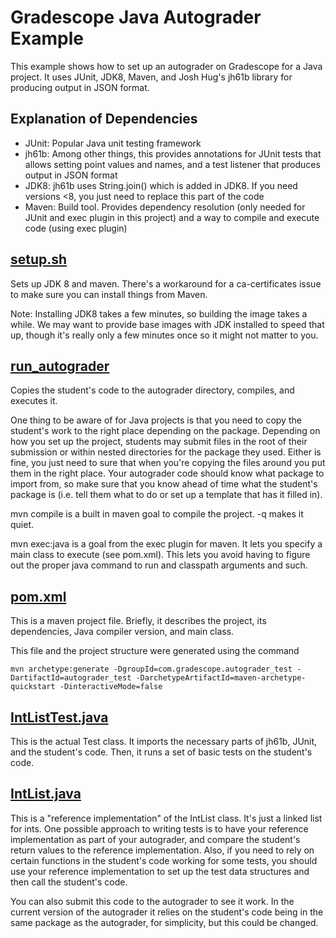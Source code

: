 # Gradescope Java Autograder Example

This example shows how to set up an autograder on Gradescope for a
Java project. It uses JUnit, JDK8, Maven, and Josh Hug's jh61b library
for producing output in JSON format.

## Explanation of Dependencies

- JUnit: Popular Java unit testing framework
- jh61b: Among other things, this provides annotations for JUnit tests that allows setting point values and names, and a test listener that produces output in JSON format
- JDK8: jh61b uses String.join() which is added in JDK8. If you need versions <8, you just need to replace this part of the code
- Maven: Build tool. Provides dependency resolution (only needed for JUnit and exec plugin in this project) and a way to compile and execute code (using exec plugin)

## [setup.sh](setup.sh)

Sets up JDK 8 and maven. There's a workaround for a ca-certificates
issue to make sure you can install things from Maven.

Note: Installing JDK8 takes a few minutes, so building the image takes
a while. We may want to provide base images with JDK installed to
speed that up, though it's really only a few minutes once so it might
not matter to you.

## [run_autograder](run_autograder)

Copies the student's code to the autograder directory, compiles, and
executes it.

One thing to be aware of for Java projects is that you need to copy
the student's work to the right place depending on the
package. Depending on how you set up the project, students may submit
files in the root of their submission or within nested directories for
the package they used. Either is fine, you just need to sure that when
you're copying the files around you put them in the right place. Your
autograder code should know what package to import from, so make sure
that you know ahead of time what the student's package is (i.e. tell
them what to do or set up a template that has it filled in).

mvn compile is a built in maven goal to compile the project. -q makes
it quiet.

mvn exec:java is a goal from the exec plugin for maven. It lets you
specify a main class to execute (see pom.xml). This lets you avoid
having to figure out the proper java command to run and classpath
arguments and such.

## [pom.xml](pom.xml)

This is a maven project file. Briefly, it describes the project, its
dependencies, Java compiler version, and main class.

This file and the project structure were generated using the command

`mvn archetype:generate -DgroupId=com.gradescope.autograder_test -DartifactId=autograder_test -DarchetypeArtifactId=maven-archetype-quickstart -DinteractiveMode=false`

## [IntListTest.java](src/main/java/com/gradescope/autograder_test/IntListTest.java)

This is the actual Test class. It imports the necessary parts of
jh61b, JUnit, and the student's code. Then, it runs a set of basic
tests on the student's code.

## [IntList.java](src/main/java/com/gradescope/autograder_test/IntList.java)

This is a "reference implementation" of the IntList class. It's just a
linked list for ints. One possible approach to writing tests is to
have your reference implementation as part of your autograder, and
compare the student's return values to the reference
implementation. Also, if you need to rely on certain functions in the
student's code working for some tests, you should use your reference
implementation to set up the test data structures and then call the
student's code.

You can also submit this code to the autograder to see it work. In the
current version of the autograder it relies on the student's code
being in the same package as the autograder, for simplicity, but this
could be changed.
